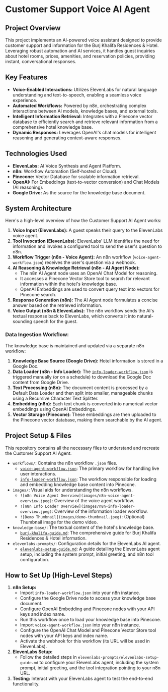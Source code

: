 # Customer Support Voice AI Agent 

## Project Overview

This project implements an AI-powered voice assistant designed to provide customer support and information for the Burj Khalifa Residences & Hotel. Leveraging robust automation and AI services, it handles guest inquiries about hotel rooms, prices, amenities, and reservation policies, providing instant, conversational responses.

## Key Features

* **Voice-Enabled Interactions:** Utilizes ElevenLabs for natural language understanding and text-to-speech, enabling a seamless voice experience.
* **Automated Workflows:** Powered by n8n, orchestrating complex interactions between AI models, knowledge bases, and external tools.
* **Intelligent Information Retrieval:** Integrates with a Pinecone vector database to efficiently search and retrieve relevant information from a comprehensive hotel knowledge base.
* **Dynamic Responses:** Leverages OpenAI's chat models for intelligent reasoning and generating context-aware responses.

## Technologies Used

* **ElevenLabs:** AI Voice Synthesis and Agent Platform.
* **n8n:** Workflow Automation (Self-hosted or Cloud).
* **Pinecone:** Vector Database for scalable information retrieval.
* **OpenAI:** For Embeddings (text-to-vector conversion) and Chat Models (AI reasoning).
* **Google Drive:** As the source for the knowledge base document.

## System Architecture

Here's a high-level overview of how the Customer Support AI Agent works:

1.  **Voice Input (ElevenLabs):** A guest speaks their query to the ElevenLabs voice agent.
2.  **Tool Invocation (ElevenLabs):** ElevenLabs' LLM identifies the need for information and invokes a configured tool to send the user's question to n8n.
3.  **Workflow Trigger (n8n - Voice Agent):** An n8n workflow (`voice-agent-workflow.json`) receives the user's question via a webhook.
4.  **AI Reasoning & Knowledge Retrieval (n8n - AI Agent Node):**
    * The n8n AI Agent node uses an OpenAI Chat Model for reasoning.
    * It accesses a Pinecone Vector Store tool to search for relevant information within the hotel's knowledge base.
    * OpenAI Embeddings are used to convert query text into vectors for Pinecone search.
5.  **Response Generation (n8n):** The AI Agent node formulates a concise answer based on the retrieved information.
6.  **Voice Output (n8n & ElevenLabs):** The n8n workflow sends the AI's textual response back to ElevenLabs, which converts it into natural-sounding speech for the guest.

### Data Ingestion Workflow:

The knowledge base is maintained and updated via a separate n8n workflow:

1.  **Knowledge Base Source (Google Drive):** Hotel information is stored in a Google Doc.
2.  **Data Loader (n8n - Info Loader):** The [`info-loader-workflow.json`](workflows/info-loader-workflow.json) is triggered manually (or on a schedule) to download the Google Doc content from Google Drive.
3.  **Text Processing (n8n):** The document content is processed by a Default Data Loader and then split into smaller, manageable chunks using a Recursive Character Text Splitter.
4.  **Embedding (n8n):** Each text chunk is converted into numerical vector embeddings using OpenAI Embeddings.
5.  **Vector Storage (Pinecone):** These embeddings are then uploaded to the Pinecone vector database, making them searchable by the AI agent.

## Project Setup & Files

This repository contains all the necessary files to understand and recreate the Customer Support AI Agent.

* `workflows/`: Contains the n8n workflow `.json` files.
    * [`voice-agent-workflow.json`](workflows/voice-agent-workflow.json): The primary workflow for handling live user interactions.
    * [`info-loader-workflow.json`](workflows/info-loader-workflow.json): The workflow responsible for loading and embedding knowledge base content into Pinecone.
* `images/`: Visual aids for understanding the n8n workflows.
    * `![n8n Voice Agent Overview](images/n8n-voice-agent-overview.jpeg)`: Overview of the voice agent workflow.
    * `![n8n Info Loader Overview](images/n8n-info-loader-overview.jpeg)`: Overview of the information loader workflow.
    * `![Demo Thumbnail](images/demo-thumbnail.jpeg)`: (Optional) Thumbnail image for the demo video.
* `knowledge-base/`: The textual content of the hotel's knowledge base.
    * [`burj-khalifa-guide.md`](knowledge-base/burj-khalifa-guide.md): The comprehensive guide for Burj Khalifa Residences & Hotel information.
* `elevenlabs-prompts/`: Configuration details for the ElevenLabs AI agent.
    * [`elevenlabs-setup-guide.md`](elevenlabs-prompts/elevenlabs-setup-guide.md): A guide detailing the ElevenLabs agent setup, including the system prompt, initial greeting, and n8n tool configuration.


## How to Set Up (High-Level Steps)

1.  **n8n Setup:**
    * Import `info-loader-workflow.json` into your n8n instance.
    * Configure the Google Drive node to access your knowledge base document.
    * Configure OpenAI Embedding and Pinecone nodes with your API keys and index name.
    * Run this workflow once to load your knowledge base into Pinecone.
    * Import `voice-agent-workflow.json` into your n8n instance.
    * Configure the OpenAI Chat Model and Pinecone Vector Store tool nodes with your API keys and index name.
    * Activate the webhook for this workflow (its URL will be used in ElevenLabs).
2.  **ElevenLabs Setup:**
    * Follow the detailed steps in `elevenlabs-prompts/elevenlabs-setup-guide.md` to configure your ElevenLabs agent, including the system prompt, initial greeting, and the tool integration pointing to your n8n URL.
3.  **Testing:** Interact with your ElevenLabs agent to test the end-to-end functionality.

